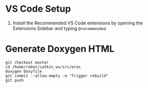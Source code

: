 # VS Code Setup
1. Install the Recommended VS Code extensions by opening the Extensions Sidebar and typing `@recommended`.


# Generate Doxygen HTML

```
git checkout master
cd /home/robot/catkin_ws/src/eros
doxygen Doxyfile
git commit --allow-empty -m "Trigger rebuild"
git push
```